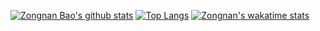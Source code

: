 [![Zongnan Bao's github stats](https://github-readme-stats.vercel.app/api?username=bznick98&hide=issues,prs&show_icons=true&theme=vision-friendly-dark)](https://github.com/bznick98)
[![Top Langs](https://github-readme-stats.vercel.app/api/top-langs/?username=bznick98)](https://github.com/anuraghazra/github-readme-stats)
[![Zongnan's wakatime stats](https://github-readme-stats.vercel.app/api/wakatime?username=nick19981122)](https://github.com/anuraghazra/github-readme-stats)

